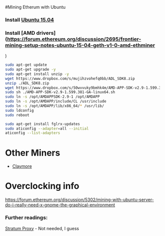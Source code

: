 #Mining Etherum with Ubuntu

### Install [Ubuntu 15.04](http://releases.ubuntu.com/15.04/ubuntu-15.04-server-amd64.iso)

### Install [AMD drivers](https://forum.ethereum.org/discussion/2695/frontier-mining-setup-notes-ubuntu-15-04-geth-v1-0-amd-ethminer
)
```bash
sudo apt-get update
sudo apt-get upgrade -y
sudo apt-get install unzip -y
wget https://www.dropbox.com/s/mujihzvohefq0bb/ADL_SDK8.zip
unzip ./ADL_SDK8.zip
wget https://www.dropbox.com/s/50wvvuky9bmhk4m/AMD-APP-SDK-v2.9-1.599.381-GA-linux64.sh
sudo sh ./AMD-APP-SDK-v2.9-1.599.381-GA-linux64.sh
sudo ln -s /opt/AMDAPPSDK-2.9-1 /opt/AMDAPP
sudo ln -s /opt/AMDAPP/include/CL /usr/include
sudo ln -s /opt/AMDAPP/lib/x86_64/* /usr/lib/
sudo ldconfig
sudo reboot
```

```bash
sudo apt-get install fglrx-updates
sudo aticonfig --adapter=all --initial
aticonfig --list-adapters
```

# Other Miners
- [Claymore](https://bitcointalk.org/index.php?topic=1433925.0)


# Overclocking info
https://forum.ethereum.org/discussion/5302/mining-with-ubuntu-server-do-i-really-need-x-gnome-the-graphical-environment


### Further readings:
[Stratum Proxy](https://github.com/slush0/stratum-mining-proxy#installation-on-linux-using-git) - Not needed, I guess
